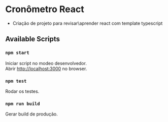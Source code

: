 # Cronômetro React
* Criação de projeto para revisar\aprender react com template typescript

## Available Scripts

### `npm start`

Iniciar script no modeo desenvolvedor.\
Abrir [http://localhost:3000](http://localhost:3000) no browser.


### `npm test`

Rodar os testes.


### `npm run build`

Gerar build de produção.
